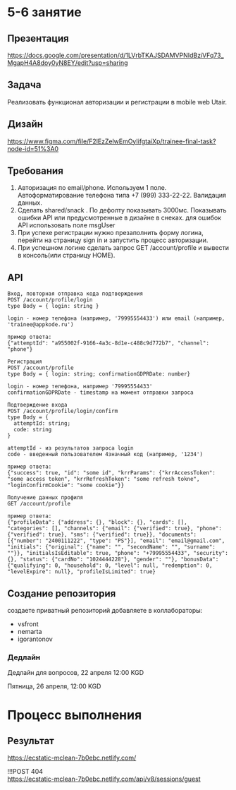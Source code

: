 # 5-6 занятие

## Презентация

https://docs.google.com/presentation/d/1LVrbTKAJSDAMVPNIdBziVFq73_MgapH4A8doy0yN8EY/edit?usp=sharing

## Задача

Реализовать функционал авторизации и регистрации в mobile web Utair.

## Дизайн

https://www.figma.com/file/F2lEzZelwEmOyIifgtaiXp/trainee-final-task?node-id=51%3A0

## Требования

1. Авторизация по email/phone. Используем 1 поле. Автоформатирование телефона типа +7 (999) 333-22-22. Валидация данных.
2. Сделать shared/snack . По дефолту показывать 3000мс. Показывать ошибки API или предусмотренные в дизайне в снеках. для ошибок API использовать поле msgUser
3. При успехе регистрации нужно презаполнить форму логина, перейти на страницу sign in и запустить процесс авторизации.
4. При успешном логине сделать запрос GET /account/profile и вывести в консоль(или страницу HOME).

## API

```
Вход, повторная отправка кода подтверждения
POST /account/profile/login
type Body = { login: string }

login - номер телефона (например, '79995554433') или email (например, 'trainee@appkode.ru')

пример ответа:
{"attemptId": "a955002f-9166-4a3c-8d1e-c488c9d772b7", "channel": "phone"}
```

```
Регистрация
POST /account/profile
type Body = { login: string; confirmationGDPRDate: number}

login - номер телефона, например '79995554433'
confirmationGDPRDate - timestamp на момент отправки запроса

```

```
Подтверждение входа
POST /account/profile/login/confirm
type Body = {
  attemptId: string;
  code: string
}

attemptId - из результатов запроса login
code - введенный пользователем 4значный код (например, '1234')

пример ответа:
{"success": true, "id": "some id", "krrParams": {"krrAccessToken": "some access token", "krrRefreshToken": "some refresh tokne", "loginConfirmCookie": "some cookie"}}
```

```
Получение данных профиля
GET /account/profile

пример ответа:
{"profileData": {"address": {}, "block": {}, "cards": [], "categories": [], "channels": {"email": {"verified": true}, "phone": {"verified": true}, "sms": {"verified": true}}, "documents": [{"number": "2400111222", "type": "PS"}], "email": "email@gmail.com", "initials": {"original": {"name": "", "secondName": "", "surname": ""}}, "initialsIsEditable": true, "phone": "+79995554433", "security": {}, "status": {"cardNo": "1024444228"}, "gender": ""}, "bonusData": {"qualifying": 0, "household": 0, "level": null, "redemption": 0, "levelExpire": null}, "profileIsLimited": true}
```

## Создание репозитория

создаете приватный репозиторий
добавляете в коллабораторы:

- vsfront
- nemarta
- igorantonov

### Дедлайн

Дедлайн для вопросов, 22 апреля 12:00 KGD

Пятница, 26 апреля, 12:00 KGD

# Процесс выполнения

## Результат

https://ecstatic-mclean-7b0ebc.netlify.com/  

!!!POST 404  
https://ecstatic-mclean-7b0ebc.netlify.com/api/v8/sessions/guest  

